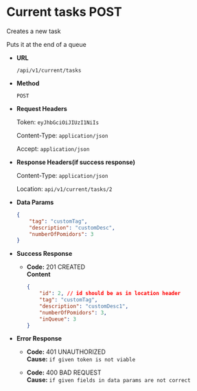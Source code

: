 # Current tasks POST

Creates a new task

Puts it at the end of a queue

* **URL**

  `/api/v1/current/tasks`

* **Method**

  `POST`

* **Request Headers**
  
  Token: `eyJhbGciOiJIUzI1NiIs`

  Content-Type: `application/json`

  Accept: `application/json`

* **Response Headers(if success response)**

  Content-Type: `application/json`

  Location: `api/v1/current/tasks/2`

* **Data Params**

    ```json
    {
        "tag": "customTag",
        "description": "customDesc",
        "numberOfPomidors": 3
    }
    ```

* **Success Response**

  * **Code:** 201  CREATED  
  **Content**

     ```json
     {
         "id": 2, // id should be as in location header
         "tag": "customTag",
         "description": "customDesc1",
         "numberOfPomidors": 3,
         "inQueue": 3
    }
    ```

* **Error Response**
  
  * **Code:** 401 UNAUTHORIZED  
  **Cause:** `if given token is not viable`
  
  * **Code:** 400 BAD REQUEST  
  **Cause:** `if given fields in data params are not correct`
